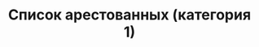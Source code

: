 ---
title: Список арестованных (категория 1)
description: РГАСПИ, ф.17, т.12, оп.171, дело 377, лист 116
images:
- /disk/pictures/v12/17-171-377-116.jpg
- /disk/pictures/v12/17-171-377-117.jpg
- /disk/pictures/v12/17-171-377-118.jpg
- /disk/pictures/v12/17-171-377-119.jpg
- /disk/pictures/v12/17-171-377-120.jpg
- /disk/pictures/v12/17-171-377-121.jpg
---